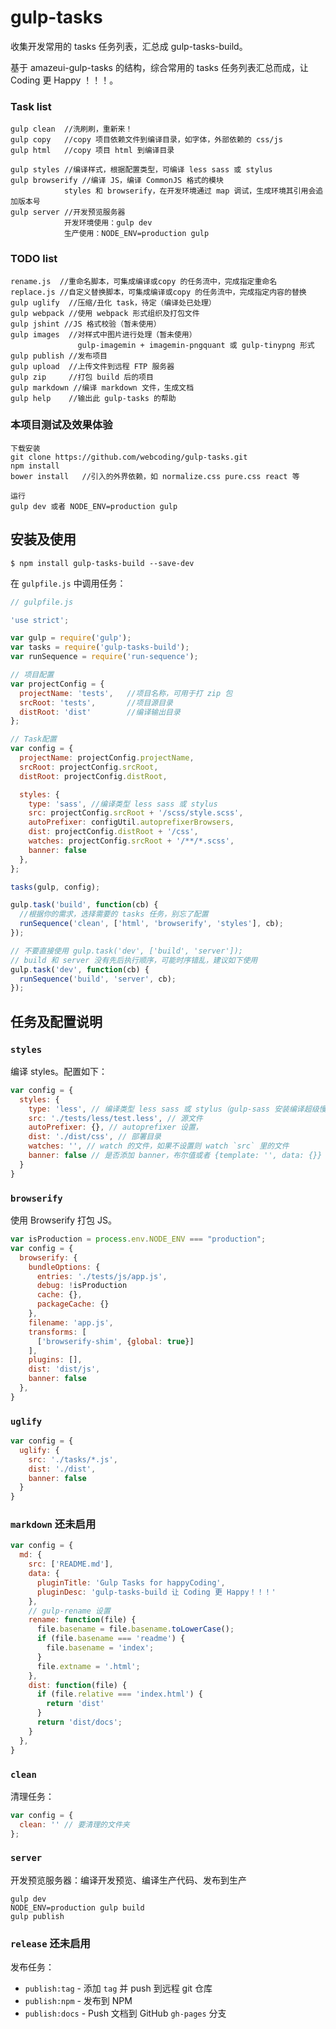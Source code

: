 # gulp-tasks

收集开发常用的 tasks 任务列表，汇总成 gulp-tasks-build。

基于 amazeui-gulp-tasks 的结构，综合常用的 tasks 任务列表汇总而成，让 Coding 更 Happy ！！！。

### Task list

```
gulp clean  //洗刷刷，重新来！
gulp copy   //copy 项目依赖文件到编译目录，如字体，外部依赖的 css/js
gulp html   //copy 项目 html 到编译目录

gulp styles //编译样式，根据配置类型，可编译 less sass 或 stylus
gulp browserify //编译 JS，编译 CommonJS 格式的模块
            styles 和 browserify，在开发环境通过 map 调试，生成环境其引用会追加版本号
gulp server //开发预览服务器
            开发环境使用：gulp dev
            生产使用：NODE_ENV=production gulp
```

### TODO list

```
rename.js  //重命名脚本，可集成编译或copy 的任务流中，完成指定重命名
replace.js //自定义替换脚本，可集成编译或copy 的任务流中，完成指定内容的替换
gulp uglify  //压缩/丑化 task，待定（编译处已处理）
gulp webpack //使用 webpack 形式组织及打包文件
gulp jshint //JS 格式校验（暂未使用）
gulp images  //对样式中图片进行处理（暂未使用）
               gulp-imagemin + imagemin-pngquant 或 gulp-tinypng 形式
gulp publish //发布项目
gulp upload  //上传文件到远程 FTP 服务器
gulp zip     //打包 build 后的项目
gulp markdown //编译 markdown 文件，生成文档
gulp help    //输出此 gulp-tasks 的帮助
```

### 本项目测试及效果体验

```
下载安装
git clone https://github.com/webcoding/gulp-tasks.git
npm install
bower install   //引入的外界依赖，如 normalize.css pure.css react 等

运行
gulp dev 或者 NODE_ENV=production gulp
```

## 安装及使用

```
$ npm install gulp-tasks-build --save-dev
```

在 `gulpfile.js` 中调用任务：

```js
// gulpfile.js

'use strict';

var gulp = require('gulp');
var tasks = require('gulp-tasks-build');
var runSequence = require('run-sequence');

// 项目配置
var projectConfig = {
  projectName: 'tests',   //项目名称，可用于打 zip 包
  srcRoot: 'tests',       //项目源目录
  distRoot: 'dist'        //编译输出目录
};

// Task配置
var config = {
  projectName: projectConfig.projectName,
  srcRoot: projectConfig.srcRoot,
  distRoot: projectConfig.distRoot,

  styles: {
    type: 'sass', //编译类型 less sass 或 stylus
    src: projectConfig.srcRoot + '/scss/style.scss',
    autoPrefixer: configUtil.autoprefixerBrowsers,
    dist: projectConfig.distRoot + '/css',
    watches: projectConfig.srcRoot + '/**/*.scss',
    banner: false
  },
};

tasks(gulp, config);

gulp.task('build', function(cb) {
  //根据你的需求，选择需要的 tasks 任务，别忘了配置
  runSequence('clean', ['html', 'browserify', 'styles'], cb);
});

// 不要直接使用 gulp.task('dev', ['build', 'server']);
// build 和 server 没有先后执行顺序，可能时序错乱，建议如下使用
gulp.task('dev', function(cb) {
  runSequence('build', 'server', cb);
});
```

## 任务及配置说明

### `styles`

编译 styles。配置如下：

```js
var config = {
  styles: {
    type: 'less', // 编译类型 less sass 或 stylus（gulp-sass 安装编译超级慢）
    src: './tests/less/test.less', // 源文件
    autoPrefixer: {}, // autoprefixer 设置，
    dist: './dist/css', // 部署目录
    watches: '', // watch 的文件，如果不设置则 watch `src` 里的文件
    banner: false // 是否添加 banner，布尔值或者 {template: '', data: {}}
  }
}
```

### `browserify`

使用 Browserify 打包 JS。

```js
var isProduction = process.env.NODE_ENV === "production";
var config = {
  browserify: {
    bundleOptions: {
      entries: './tests/js/app.js',
      debug: !isProduction
      cache: {},
      packageCache: {}
    },
    filename: 'app.js',
    transforms: [
      ['browserify-shim', {global: true}]
    ],
    plugins: [],
    dist: 'dist/js',
    banner: false
  },
}
```

### `uglify`

```js
var config = {
  uglify: {
    src: './tasks/*.js',
    dist: './dist',
    banner: false
  }
}
```

### `markdown` 还未启用

```js
var config = {
  md: {
    src: ['README.md'],
    data: {
      pluginTitle: 'Gulp Tasks for happyCoding',
      pluginDesc: 'gulp-tasks-build 让 Coding 更 Happy！！！'
    },
    // gulp-rename 设置
    rename: function(file) {
      file.basename = file.basename.toLowerCase();
      if (file.basename === 'readme') {
        file.basename = 'index';
      }
      file.extname = '.html';
    },
    dist: function(file) {
      if (file.relative === 'index.html') {
        return 'dist'
      }
      return 'dist/docs';
    }
  },
}
```

### `clean`

清理任务：

```js
var config = {
  clean: '' // 要清理的文件夹
};
```

### `server`

开发预览服务器：编译开发预览、编译生产代码、发布到生产

```
gulp dev
NODE_ENV=production gulp build
gulp publish
```

### `release` 还未启用

发布任务：

- `publish:tag` - 添加 `tag` 并 push 到远程 git 仓库
- `publish:npm` - 发布到 NPM
- `publish:docs` - Push 文档到 GitHub `gh-pages` 分支
